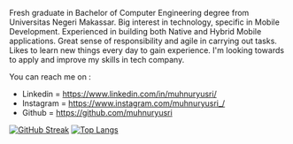 Fresh graduate in Bachelor of Computer Engineering degree from Universitas Negeri Makassar. Big interest in technology, specific in Mobile Development. Experienced in building both Native and Hybrid Mobile applications. Great sense of responsibility and agile in carrying out tasks. Likes to learn new things every day to gain experience. I'm looking towards to apply and improve my skills in tech company.

You can reach me on :
- Linkedin = https://www.linkedin.com/in/muhnuryusri/
- Instagram = https://www.instagram.com/muhnuryusri_/
- Github = https://github.com/muhnuryusri


[![GitHub Streak](http://github-readme-streak-stats.herokuapp.com?user=muhnuryusri&theme=dark&border_radius=5&mode=weekly)](https://git.io/streak-stats) [![Top Langs](https://github-readme-stats.vercel.app/api/top-langs/?username=anuraghazra&layout=compact)](https://github.com/anuraghazra/github-readme-stats)
<!---
muhnuryusri/muhnuryusri is a ✨ special ✨ repository because its `README.md` (this file) appears on your GitHub profile.
You can click the Preview link to take a look at your changes.
--->
